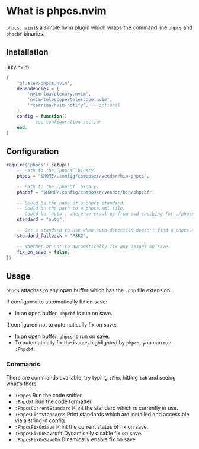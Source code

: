 # What is phpcs.nvim

`phpcs.nvim` is a simple nvim plugin which wraps the command line `phpcs` and `phpcbf` binaries.

## Installation

lazy.nvim

```lua
{
    'gtusler/phpcs.nvim',
    dependencies = {
        'nvim-lua/plenary.nvim',
        'nvim-telescope/telescope.nvim',
        'rcarriga/nvim-notify', -- optional
    },
    config = function()
        -- see configuration section
    end,
}
```

## Configuration

```lua
require('phpcs').setup({
    -- Path to the `phpcs` binary.
    phpcs = "$HOME/.config/composer/vendor/bin/phpcs",

    -- Path to the `phpcbf` binary.
    phpcbf = "$HOME/.config/composer/vendor/bin/phpcbf",

    -- Could be the name of a phpcs standard.
    -- Could be the path to a phpcs.xml file.
    -- Could be 'auto', where we crawl up from cwd checking for ./phpcs.xml and the closest value is used.
    standard = "auto",

    -- Set a standard to use when auto-detection doesn't find a phpcs.xml file.
    standard_fallback = "PSR2",

    -- Whether or not to automatically fix any issues on save.
    fix_on_save = false,
})
```

## Usage

`phpcs` attaches to any open buffer which has the `.php` file extension.

If configured to automatically fix on save:
- In an open buffer, `phpcbf` is run on save.

If configured not to automatically fix on save:
- In an open buffer, `phpcs` is run on save.
- To automatically fix the issues highlighted by `phpcs`, you can run `:Phpcbf`.

### Commands

There are commands available, try typing `:Php`, hitting `tab` and seeing what's there.

- `:Phpcs` Run the code sniffer.
- `:Phpcbf` Run the code formatter.
- `:PhpcsCurrentStandard` Print the standard which is currently in use.
- `:PhpcsListStandards` Print standards which are installed and accessible via a string in config.
- `:PhpcsFixOnSave` Print the current status of fix on save.
- `:PhpcsFixOnSaveOff` Dynamically disable fix on save.
- `:PhpcsFixOnSaveOn` Dinamically enable fix on save.
